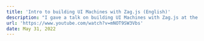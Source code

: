 ```yaml
---
title: 'Intro to building UI Machines with Zag.js (English)'
description: "I gave a talk on building UI Machines with Zag.js at the DevCon conference in Skopje. The talk is in English."
url: 'https://www.youtube.com/watch?v=mNOT9SW3Vbs'
date: May 31, 2022
---
```

